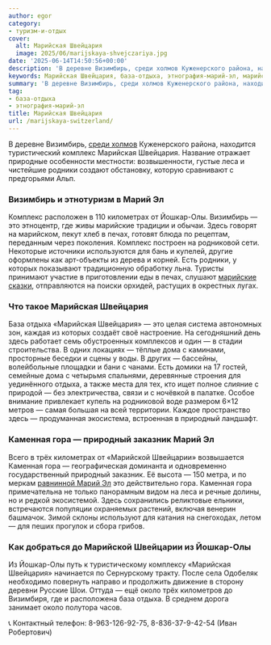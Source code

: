 ```yaml
---
author: egor
category:
- туризм-и-отдых
cover:
  alt: Марийская Швейцария
  image: 2025/06/marijskaya-shvejczariya.jpg
date: '2025-06-14T14:50:56+00:00'
description: 'В деревне Визимбирь, среди холмов Куженерского района, находится туристический комплекс Марийская Швейцария. Название отражает природные особенности...'
keywords: Марийская Швейцария, база-отдыха, этнография-марий-эл, марийская, швейцария, гора, визимбирь, комплекс, марий, йошкар, олы, это, отдыха, природный, каменная, леса, родники, километрах
summary: 'В деревне Визимбирь, среди холмов Куженерского района, находится туристический комплекс Марийская Швейцария. Название отражает природные особенности...'
tag:
- база-отдыха
- этнография-марий-эл
title: Марийская Швейцария
url: /marijskaya-switzerland/
---
```


В деревне Визимбирь, [среди холмов](/relef-mariel/) Куженерского района, находится туристический комплекс Марийская Швейцария. Название отражает природные особенности местности: возвышенности, густые леса и чистейшие родники создают обстановку, которую сравнивают с предгорьями Альп.

### Визимбирь и этнотуризм в Марий Эл

Комплекс расположен в 110 километрах от Йошкар-Олы. Визимбирь — это этноцентр, где живы марийские традиции и обычаи. Здесь говорят на марийском, пекут хлеб в печах, готовят блюда по рецептам, переданным через поколения. Комплекс построен на родниковой сети. Некоторые источники используются для бань и купелей, другие оформлены как арт-объекты из дерева и корней. Есть родники, у которых показывают традиционную обработку льна. Туристы принимают участие в приготовлении еды в печах, слушают [марийские сказки](/muzej-pod-nebom/), отправляются на поиски орхидей, растущих в окрестных лугах.

### Что такое Марийская Швейцария

База отдыха «Марийская Швейцария» — это целая система автономных зон, каждая из которых создаёт своё настроение. На сегодняшний день здесь работает семь обустроенных комплексов и один — в стадии строительства. В одних локациях — тёплые дома с каминами, просторные беседки и сцены у воды. В других — бассейны, волейбольные площадки и бани с чанами. Есть домики на 17 гостей, семейные дома с четырьмя спальнями, деревянные строения для уединённого отдыха, а также места для тех, кто ищет полное слияние с природой — без электричества, связи и с ночёвкой в палатке. Особое внимание привлекает купель на родниковой воде размером 6×12 метров — самая большая на всей территории. Каждое пространство здесь — продуманная экосистема, встроенная в природный ландшафт.

### Каменная гора — природный заказник Марий Эл

Всего в трёх километрах от «Марийской Швейцарии» возвышается Каменная гора — географическая доминанта и одновременно государственный природный заказник. Её высота — 150 метра, и по меркам [равнинной Марий Эл](/marijskaya-nizmennost/) это действительно гора. Каменная гора примечательна не только панорамным видом на леса и речные долины, но и редкой экосистемой. Здесь сохранились реликтовые ельники, встречаются популяции охраняемых растений, включая венерин башмачок. Зимой склоны используют для катания на снегоходах, летом — для пеших прогулок и сбора грибов.

### Как добраться до Марийской Швейцарии из Йошкар-Олы

Из Йошкар-Олы путь к туристическому комплексу «Марийская Швейцария» начинается по Сернурскому тракту. После села Одобеляк необходимо повернуть направо и продолжить движение в сторону деревни Русские Шои. Оттуда — ещё около трёх километров до Визимбиря, где и расположена база отдыха. В среднем дорога занимает около полутора часов.

📞 Контактный телефон: 8-963-126-92-75, 8-836-37-9-42-54 (Иван Робертович)